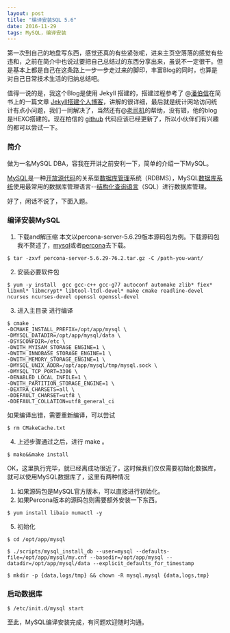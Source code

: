 ```yaml
---
layout: post
title: "编译安装SQL 5.6"
date: 2016-11-29
tags: MySQL，编译安装 
---
```


  第一次到自己的地盘写东西，感觉还真的有些紧张呢，进来主页空落落的感觉有些违和，之前在简介中也说过要把自己总结过的东西分享出来，虽说不一定很干。但是基本上都是自己在这条路上一步一步走过来的脚印，丰富Blog的同时，也算是对自己日常技术生活的归纳总结吧。 

  值得一说的是，我这个Blog是使用 Jekyll 搭建的，搭建过程参考了 @[潘伯信](http://baixin.io)在简书上的一篇文章 [Jekyll搭建个人博客](http://baixin.io/2016/10/jekyll_tutorials1/)，讲解的很详细，最后就是统计网站访问统计有点小问题，我们一同解决了，当然还有@[老司机](http://johnscott1989.cc/)的帮助，没有错，他的blog是HEXO搭建的。现在柏信的 [github](https://github.com/) 代码应该已经更新了，所以小伙伴们有兴趣的都可以尝试一下。


### 简介
  
  做为一名MySQL DBA，容我在开讲之前安利一下，简单的介绍一下MySQL。
  
  [MySQL](http://baike.baidu.com/subview/24816/15308361.htm)是一种[开放源代码](http://baike.baidu.com/view/1708.htm)的关系型[数据库管理](http://baike.baidu.com/view/600155.htm)系统（RDBMS），MySQL[数据库系统](http://baike.baidu.com/view/7809.htm)使用最常用的数据库管理语言--[结构化查询语言](http://baike.baidu.com/view/595350.htm)（SQL）进行数据库管理。
   
   好了，闲话不说了，下面入题。

### 编译安装MySQL  
1. 下载and解压缩
  本文以percona-server-5.6.29版本源码包为例。下载源码包我不赘述了，[mysql](http://www.mysql.com/)或者[percona](https://www.percona.com/)去下载。

  ```
$ tar -zxvf percona-server-5.6.29-76.2.tar.gz -C /path-you-want/
 ```

2. 安装必要软件包

```
$ yum -y install  gcc gcc-c++ gcc-g77 autoconf automake zlib* fiex* libxml* libmcrypt* libtool-ltdl-devel* make cmake readline-devel ncurses ncurses-devel openssl openssl-devel
```

3. 进入主目录 进行编译

```
$ cmake .
-DCMAKE_INSTALL_PREFIX=/opt/app/mysql \
-DMYSQL_DATADIR=/opt/app/mysql/data \
-DSYSCONFDIR=/etc \
-DWITH_MYISAM_STORAGE_ENGINE=1 \
-DWITH_INNOBASE_STORAGE_ENGINE=1 \
-DWITH_MEMORY_STORAGE_ENGINE=1 \
-DMYSQL_UNIX_ADDR=/opt/app/mysql/tmp/mysql.sock \
-DMYSQL_TCP_PORT=3306 \
-DENABLED_LOCAL_INFILE=1 \
-DWITH_PARTITION_STORAGE_ENGINE=1 \
-DEXTRA_CHARSETS=all \
-DDEFAULT_CHARSET=utf8 \
-DDEFAULT_COLLATION=utf8_general_ci
```

如果编译出错，需要重新编译，可以尝试

```
$ rm CMakeCache.txt
```

4. 上述步骤通过之后，进行 make 。

```
$ make&&make install
```

OK，这里执行完毕，就已经离成功很近了，这时候我们仅仅需要初始化数据库，就可以使用MySQL数据库了，这里有两种情况

1. 如果源码包是MySQL官方版本，可以直接进行初始化。
2. 如果Percona版本的源码包则需要额外安装一下东西。

```
$ yum install libaio numactl -y
```

5. 初始化

```
$ cd /opt/app/mysql

$ ./scripts/mysql_install_db --user=mysql --defaults-file=/opt/app/mysql/my.cnf --basedir=/opt/app/mysql --datadir=/opt/app/mysql/data --explicit_defaults_for_timestamp

$ mkdir -p {data,logs/tmp} && chown -R mysql.mysql {data,logs,tmp}
```

### 启动数据库
```
$ /etc/init.d/mysql start
```

至此，MySQL编译安装完成，有问题欢迎随时沟通。
